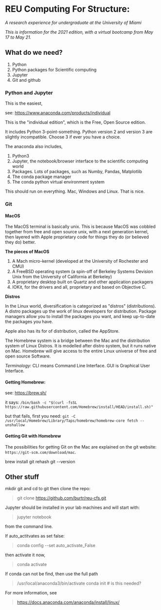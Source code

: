 

# REU Computing For Structure:
_A research experience for undergraduate at the University of Miami_

_This is information for the 2021 edition, with a virtual bootcamp from May 17 to May 21._

## What do we need?

1. Python
1. Python packages for Scientific computing
1. Jupyter
1. Git and github


### Python and Jupyter

This is the easiest, 

see: https://www.anaconda.com/products/individual

This is the "individual edition", which is the Free, Open Source edition. 

It includes Python 3-point-something. Python version 2 and version 3 are slightly
incompatible. Choose 3 if ever you have a choice.

The anaconda also includes,

1. Python3
1. Jupyter, the notebook/browser interface to the scientific computing world
1. Packages. Lots of packages, such as Numby, Pandas, Matplotlib
1. The conda package manager
1. The conda python virtual environment system

This should run on everything. Mac, Windows and Linux. That is nice.




### Git


#### MacOS

The MacOS terminal is basically unix. This is because MacOS was cobbled together
from free and open source unix, with a next generation kernel, then layered with
Apple proprietary code for things they do (or believed they do) better.

__The pieces of MacOS__

1. A Mach micro-kernel (developed at the University of Rochester and CMU)
1. A FreeBSD operating system (a spin-off of Berkeley Systems Devision Unix from 
the University of California at Berkeley)
1. A proprietary desktop built on Quartz and other application packagers
1. IOKit, for the drivers and all, proprietary and based on Objective C.


__Distros__

In the Linux world, diversification is categorized as "distros" (distributions). 
A distro packages up the work of linux developers for distribution. Package managers
allow you to install the packages you want, and keep up-to-date the packages you have.

Apple also has its for of distribution, called the AppStore.

The Homebrew system is a bridge between the Mac and the  distribution system of 
Linux Distros. It is modelled after distro system, but it runs native on Mac.
Homebrew will give access to the entire Linux universe of free and 
open source Software.

_Terminology:_ CLI means Command Line Interface. GUI is Graphical User Interface.

#### Getting Homebrew:

see: https://brew.sh/

it says:
``/bin/bash -c "$(curl -fsSL https://raw.githubusercontent.com/Homebrew/install/HEAD/install.sh)"``

but that fails, first you need:
`git -C /usr/local/Homebrew/Library/Taps/homebrew/homebrew-core fetch --unshallow`


#### Getting Git with Homebrew


The possibilities for getting Git on the Mac are explained on the git website:
`https://git-scm.com/download/mac`.

   brew install git
   rehash
   git --version 


## Other stuff



mkdir git and cd to git
then clone the repo:

> git clone https://github.com/burtr/reu-cfs.git

Jupyter should be installed in your lab machines and will start with:

> jupyter notebook

from the command line.

If auto_actitvates as set false:

> conda config --set auto_activate_False

then activate it now,

> conda activate

If conda can not be find, then use the full path

> /usr/local/anaconda3/bin/activate
conda init # is this needed?

For more information, see

> https://docs.anaconda.com/anaconda/install/linux/


